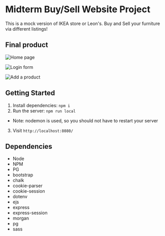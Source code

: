 Midterm Buy/Sell Website Project
=========
This is a mock version of IKEA store or Leon's. Buy and Sell your furniture via different listings!
## Final product

![Home page](./..........)

![Login form](./..........)

![Add a product](./..........)



## Getting Started

1. Install dependencies: `npm i`
2. Run the server: `npm run local`
  - Note: nodemon is used, so you should not have to restart your server
3. Visit `http://localhost:8080/`

## Dependencies

- Node
- NPM
- PG
- bootstrap
- chalk
- cookie-parser
- cookie-session
- dotenv
- ejs
- express
- express-session
- morgan
- pg
- sass
